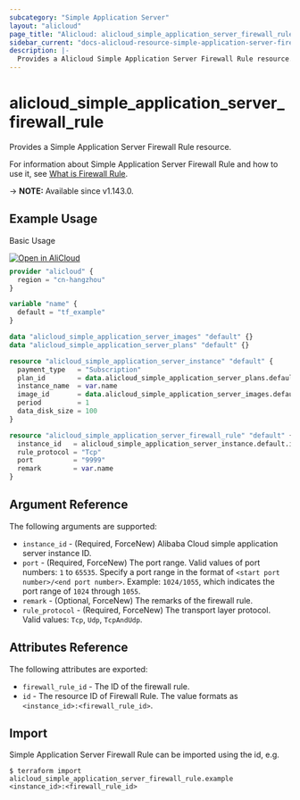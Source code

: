 ```yaml
---
subcategory: "Simple Application Server"
layout: "alicloud"
page_title: "Alicloud: alicloud_simple_application_server_firewall_rule"
sidebar_current: "docs-alicloud-resource-simple-application-server-firewall-rule"
description: |-
  Provides a Alicloud Simple Application Server Firewall Rule resource.
---
```


# alicloud_simple_application_server_firewall_rule

Provides a Simple Application Server Firewall Rule resource.

For information about Simple Application Server Firewall Rule and how to use it, see [What is Firewall Rule](https://www.alibabacloud.com/help/doc-detail/190449.htm).

-> **NOTE:** Available since v1.143.0.

## Example Usage

Basic Usage

<div style="display: block;margin-bottom: 40px;"><div class="oics-button" style="float: right;position: absolute;margin-bottom: 10px;">
  <a href="https://api.aliyun.com/terraform?resource=alicloud_simple_application_server_firewall_rule&exampleId=0e591dba-527a-0e06-b288-536cd17677570be13048&activeTab=example&spm=docs.r.simple_application_server_firewall_rule.0.0e591dba52&intl_lang=EN_US" target="_blank">
    <img alt="Open in AliCloud" src="https://img.alicdn.com/imgextra/i1/O1CN01hjjqXv1uYUlY56FyX_!!6000000006049-55-tps-254-36.svg" style="max-height: 44px; max-width: 100%;">
  </a>
</div></div>

```terraform
provider "alicloud" {
  region = "cn-hangzhou"
}

variable "name" {
  default = "tf_example"
}

data "alicloud_simple_application_server_images" "default" {}
data "alicloud_simple_application_server_plans" "default" {}

resource "alicloud_simple_application_server_instance" "default" {
  payment_type   = "Subscription"
  plan_id        = data.alicloud_simple_application_server_plans.default.plans.0.id
  instance_name  = var.name
  image_id       = data.alicloud_simple_application_server_images.default.images.0.id
  period         = 1
  data_disk_size = 100
}

resource "alicloud_simple_application_server_firewall_rule" "default" {
  instance_id   = alicloud_simple_application_server_instance.default.id
  rule_protocol = "Tcp"
  port          = "9999"
  remark        = var.name
}
```
## Argument Reference

The following arguments are supported:

* `instance_id` - (Required, ForceNew) Alibaba Cloud simple application server instance ID.
* `port` - (Required, ForceNew) The port range. Valid values of port numbers: `1` to `65535`. Specify a port range in the format of `<start port number>/<end port number>`. Example: `1024/1055`, which indicates the port range of `1024` through `1055`.
* `remark` - (Optional, ForceNew) The remarks of the firewall rule.
* `rule_protocol` - (Required, ForceNew) The transport layer protocol. Valid values: `Tcp`, `Udp`, `TcpAndUdp`.

## Attributes Reference

The following attributes are exported:

* `firewall_rule_id` - The ID of the firewall rule.
* `id` - The resource ID of Firewall Rule. The value formats as `<instance_id>:<firewall_rule_id>`.

## Import

Simple Application Server Firewall Rule can be imported using the id, e.g.

```shell
$ terraform import alicloud_simple_application_server_firewall_rule.example <instance_id>:<firewall_rule_id>
```